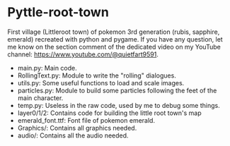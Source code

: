 # Pyttle-root-town
First village (Littleroot town) of pokemon 3rd generation (rubis, sapphire, emerald) recreated with python and pygame.
If you have any question, let me know on the section comment of the dedicated video on my YouTube channel: https://www.youtube.com/@quietfart9591.

* main.py:  Main code.
* RollingText.py: Module to write the "rolling" dialogues.
* utils.py:  Some useful functions to load and scale images.
* particles.py: Module to build some particles following the feet of the main character.
* temp.py: Useless in the raw code, used by me to debug some things.
* layer0/1/2: Contains code for building the little root town's map
* emerald_font.ttf: Font file of pokemon emerald.
* Graphics/: Contains all graphics needed.
* audio/: Contains all the audio needed.
